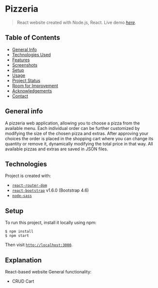 # Pizzeria
> React website created with Node.js, React.
> Live demo [_here_](http://dilejt.github.io/pizzeria). <!-- If you have the project hosted somewhere, include the link here. -->

## Table of Contents
* [General Info](#general-information)
* [Technologies Used](#technologies-used)
* [Features](#features)
* [Screenshots](#screenshots)
* [Setup](#setup)
* [Usage](#usage)
* [Project Status](#project-status)
* [Room for Improvement](#room-for-improvement)
* [Acknowledgements](#acknowledgements)
* [Contact](#contact)

## General info
A pizzeria web application, allowing you to choose a pizza from the available menu. Each individual order can be further customized by modifying the size of the chosen pizza and extras. After approving your choices the order is placed in the shopping cart where you can change its quantity or remove it, dynamically modifying the total price in that way. All available pizzas and extras are saved in JSON files.
	
## Technologies
Project is created with:
* [`react-router-dom`](https://www.npmjs.com/package/react-router-dom)
* [`react-bootstrap`](https://www.npmjs.com/package/react-bootstrap) v1.6.0 (Bootstrap 4.6)
* [`node-sass`](https://www.npmjs.com/package/node-sass)
	
## Setup
To run this project, install it locally using npm:

```
$ npm install
$ npm start
```

Then visit [`http://localhost:3000`](http://localhost:3000).

## Explanation

React-based website 
General functionality:
- CRUD Cart
